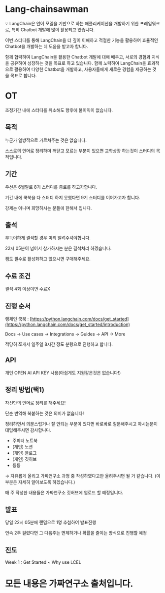 # Lang-chainsawman

<aside>
💡 LangChain은 언어 모델을 기반으로 하는 애플리케이션을 개발하기 위한 프레임워크로, 특히 Chatbot 개발에 많이 활용되고 있습니다.

이번 스터디를 통해 LangChain을 더 깊이 이해하고 적절한 기능을 활용하여 효율적인 Chatbot을 개발하는 데 도움을 받고자 합니다.

함께 협력하여 LangChain을 활용한 Chatbot 개발에 대해 배우고, 서로의 경험과 지식을 공유하여 성장하는 것을 목표로 하고 있습니다. 함께 노력하여 LangChain을 효과적으로 활용하여 다양한 Chatbot을 개발하고, 사용자들에게 새로운 경험을 제공하는 것을 목표로 합니다.
</aside>

# OT

조정기간 내에 스터디를 취소해도 향후에 불이익이 없습니다.

## 목적

누군가 일방적으로 가르쳐주는 것은 없습니다.

스스로의 언어로 정리하며 깨닫고 모르는 부분이 있으면 교학상장 하는것이 스터디의 목적입니다.

## 기간

우선은 6월말로 8기 스터디를 종료를 하고자합니다.

기간 내에 쿡북을 다 스터디 하지 못했다면 9기 스터디를 이어가고자 합니다.

강제는 아니며 희망하시는 분들에 한해서 입니다.

## 출석

부득이하게 결석할 경우 미리 알려주셔야합니다.

22시 05분이 넘어서 참가하시는 분은 결석처리 하겠습니다.

캠도 필수로 활성화하고 없으시면 구매해주세요.

## 수료 조건

결석 4회 이상이면 수료X

## 진행 순서

랭체인 쿡북 : [https://python.langchain.com/docs/get_started](https://python.langchain.com/docs/get_started/introduction)

Docs → Use cases →  Integrations → Guides → API → More

적당히 쪼개서 일주일 8시간 정도 분량으로 진행하고 합니다.

## API

개인 OPEN AI API KEY 사용(아쉽게도 지원같은것은 없습니다!)

## 정리 방법(택1)

자신만의 언어로 정리를 해주세요!

단순 번역해 복붙하는 것은 의미가 없습니다!

정리하면서 의문스럽거나 잘 안되는 부분이 있다면 바로바로 질문해주시고 아시는분이 대답해주시면 감사합니다.

- 주피터 노트북
- (개인) 노션
- (개인) 블로그
- (개인) 깃허브
- 등등

→ 자유롭게 올리고 가짜연구소 과정 중 작성하였다고만 올려주시면 될 거 같습니다.
(이 부분은 자세히 알아보도록 하겠습니다.)

매 주 작성한 내용들은 가짜연구소 깃허브에 업로드 할 예정입니다.

## 발표

당일 22시 05분에 랜덤으로 1명 추첨하여 발표진행

연속 2주 걸렸다면 그 다음주는 면제하거나 확률을 줄이는 방식으로 진행할 예정

## 진도
Week 1 : Get Started ~ Why use LCEL


# 모든 내용은 가짜연구소 출처입니다.
